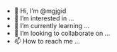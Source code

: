 - 👋 Hi, I’m @mgjgid
- 👀 I’m interested in ...
- 🌱 I’m currently learning ...
- 💞️ I’m looking to collaborate on ...
- 📫 How to reach me ...

<!---
mgjgid/mgjgid is a ✨ special ✨ repository because its `README.md` (this file) appears on your GitHub profile.
You can click the Preview link to take a look at your changes.
--->
